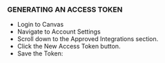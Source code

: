 ### GENERATING AN ACCESS TOKEN
- Login to Canvas
- Navigate to Account Settings
- Scroll down to the Approved Integrations section.
- Click the New Access Token button.
- Save the Token: